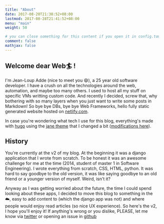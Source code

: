 ```yaml
---
title: "About"
date: 2017-08-20T21:38:52+08:00
lastmod: 2017-08-28T21:41:52+08:00
menu: "main"
weight: 50

# you can close something for this content if you open it in config.toml.
comment: false
mathjax: false
---
```


## Welcome dear Web:surfer: !
I'm Jean-Loup Adde (nice to meet you :smile:), a 25 year old software developer. I have a crush on all the technologies around the web, automation, and maybe too many others. I used to host all my stuff on specific VMs writting custom code. And recently I decided, screw that, why bothering with so many layers when you just want to write some posts in Markdown! So bye bye DBs, bye bye Web Frameworks, hello fully static generated website hosted on [netlify.com](https://netlify.com).

In case you're wondering what tech I use for this blog, everything's made with [hugo](https://gohugo.io/) using the [jane theme](http://en.xianmin.org/hugo-theme-jane/) that I changed a bit ([modifications here](https://github.com/juanwolf/hugo-theme-jane/tree/master)).

## History

You're currently at the v2 of my blog. At the beginning it was a django application that I wrote from scratch. To be honest it was an awesome challenge for me at the time (2014, student of master 1 in Software Engineering). I wrote everything from scratch, CSS, HTML, python. It was hard to say goodbye to the old version, it was like saying goodbye to an old friend or a younger version of myself. Weird, isn't it?

Anyway as I was getting worried about the future, the time I could spend looking about these apps, I decided to move this blog to something in the :cloud:, easy to add content to (which the django app was not) and where people would enjoy read articles (so nice UX experience). So here's the v2, I hope you'll enjoy it! If anything's wrong or you dislike, PLEASE, let me know via [twitter](https://twitter.com/juan__wolf/) or opening an issue in [github](https://github.com/juanwolf/juanwolf.github.io/)

